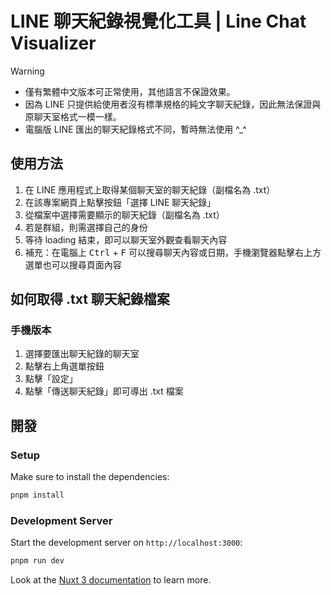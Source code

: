 # LINE 聊天紀錄視覺化工具 | Line Chat Visualizer

> [!WARNING]
> - 僅有繁體中文版本可正常使用，其他語言不保證效果。
> - 因為 LINE 只提供給使用者沒有標準規格的純文字聊天紀錄，因此無法保證與原聊天室格式一模一樣。
> - 電腦版 LINE 匯出的聊天紀錄格式不同，暫時無法使用 ^_^

## 使用方法
1. 在 LINE 應用程式上取得某個聊天室的聊天紀錄（副檔名為 .txt）
2. 在該專案網頁上點擊按鈕「選擇 LINE 聊天紀錄」
3. 從檔案中選擇需要顯示的聊天紀錄（副檔名為 .txt）
4. 若是群組，則需選擇自己的身份
5. 等待 loading 結束，即可以聊天室外觀查看聊天內容
6. 補充：在電腦上 <kbd>Ctrl</kbd> + <kbd>F</kbd> 可以搜尋聊天內容或日期，手機瀏覽器點擊右上方選單也可以搜尋頁面內容

## 如何取得 .txt 聊天紀錄檔案
### 手機版本
1. 選擇要匯出聊天紀錄的聊天室
2. 點擊右上角選單按鈕
3. 點擊「設定」
4. 點擊「傳送聊天紀錄」即可導出 .txt 檔案

## 開發
### Setup
Make sure to install the dependencies:

```bash
pnpm install
```

### Development Server

Start the development server on `http://localhost:3000`:

```bash
pnpm run dev
```
Look at the [Nuxt 3 documentation](https://nuxt.com/docs/getting-started/introduction) to learn more.
